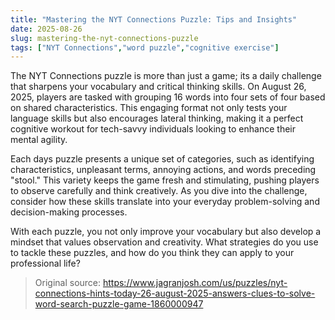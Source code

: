 ```yaml
---
title: "Mastering the NYT Connections Puzzle: Tips and Insights"
date: 2025-08-26
slug: mastering-the-nyt-connections-puzzle
tags: ["NYT Connections","word puzzle","cognitive exercise"]
---
```


The NYT Connections puzzle is more than just a game; its a daily challenge that sharpens your vocabulary and critical thinking skills. On August 26, 2025, players are tasked with grouping 16 words into four sets of four based on shared characteristics. This engaging format not only tests your language skills but also encourages lateral thinking, making it a perfect cognitive workout for tech-savvy individuals looking to enhance their mental agility.

Each days puzzle presents a unique set of categories, such as identifying characteristics, unpleasant terms, annoying actions, and words preceding "stool." This variety keeps the game fresh and stimulating, pushing players to observe carefully and think creatively. As you dive into the challenge, consider how these skills translate into your everyday problem-solving and decision-making processes.

With each puzzle, you not only improve your vocabulary but also develop a mindset that values observation and creativity. What strategies do you use to tackle these puzzles, and how do you think they can apply to your professional life?
> Original source: https://www.jagranjosh.com/us/puzzles/nyt-connections-hints-today-26-august-2025-answers-clues-to-solve-word-search-puzzle-game-1860000947